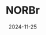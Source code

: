 ---  
layout: startup_page  
title: "NORBr"  
id: "norbr.com"  
permalink: "/norbrnorbr.com11252024/"  
website: "https://norbr.com/"  
funding_round: ""  
funding_amount: "€3M"  
investors: "Alstin Capital, Portfolion"  
about: "NORBr is a Payment Infrastructure as a Service (IaaS) provider offering a no-code, omnichannel solution for managing payment terminals. Its platform enables faster market access and increased resilience in managing payment flows, addressing challenges of high investment and delays in modernizing or launching payment solutions. NORBr serves clients in various sectors including luxury brands, health-focused companies, and financial service providers."  
markets: "Fintech, Payments, Financial Services"  
hq: "Amsterdam, Noord-Holland, The Netherlands"  
founded_year: "2021"  
linkedin: "https://www.linkedin.com/company/getnorbr/"  
twitter: "https://twitter.com/GetNORBr/"  
instagram: ""  
facebook: ""  
crunchbase: "https://www.crunchbase.com/organization/norbr"  
pitchbook: "https://pitchbook.com/profiles/company/495598-42"  

date_display: "25-Nov-2024"  
date: "2024-11-25"

# SEO Optimization  
meta_title: "NORBr -  Funding (€3M)"  
meta_description: "NORBr, NORBr is a Payment Infrastructure as a Service (IaaS) provider offering a no-code, omnichannel solution for managing payment terminals. Its platform e..."  
meta_keywords: "NORBr, Fintech, Payments, Financial Services,  funding"  
canonical_url: "https://startup.projectstartups.com/norbrnorbr.com11252024/"  
---